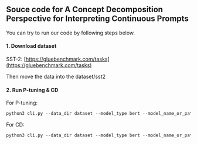 ## Souce code for A Concept Decomposition Perspective for Interpreting Continuous Prompts

You can try to run our code by following steps below.

#### 1. Download dataset
SST-2: [https://gluebenchmark.com/tasks](https://gluebenchmark.com/tasks)<br>

Then move the data into the dataset/sst2
#### 2. Run P-tuning & CD
For P-tuning:
```python
python3 cli.py --data_dir dataset --model_type bert --model_name_or_path ../bert-large-uncased --task_name sst2 --output_dir ./output/bert-large/sst2 --do_eval --do_train --pet_per_gpu_eval_batch_size 128 --pet_per_gpu_train_batch_size 32 --pet_gradient_accumulation_steps 1 --pet_max_seq_length 256 --pet_max_steps 100 --warmup_steps 10 --pattern_ids 2 --learning_rate 1e-4 --embed_size 1024 --pet_repetitions 1 --dev32_examples 32 --eval_set test --split_examples_evenly --train_mode ptuning --train_examples -1 --seed 1 
 ```
For CD:
```python
python3 cli.py --data_dir dataset --model_type bert --model_name_or_path ../bert-large-uncased --task_name sst2 --output_dir ./output/bert-large/sst2 --do_eval --do_train --pet_per_gpu_eval_batch_size 128 --pet_per_gpu_train_batch_size 128 --pet_gradient_accumulation_steps 1 --pet_max_seq_length 256 --pet_max_steps 100 --warmup_steps 10 --pattern_ids 2 --learning_rate 1e-4 --embed_size 1024 --pet_repetitions 1 --dev32_examples 32 --eval_set test --split_examples_evenly --train_mode concept --train_examples -1 --seed 1  -e 1e7 10 --submodular

```